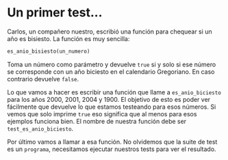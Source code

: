# Un primer test...

Carlos, un compañero nuestro, escribió una función para chequear si un año es bisiesto. La función es muy sencilla:

``` ruby
es_anio_bisiesto(un_numero)
```

Toma un número como parámetro y devuelve `true` si y solo si ese número se corresponde con un año biciesto en el calendario Gregoriano. En caso
contrario devuelve `false`.

Lo que vamos a hacer es escribir una función que llame a `es_anio_biciesto` para los años 2000, 2001, 2004 y 1900. El objetivo de esto es poder ver fácilmente que devuelve lo que estamos testeando para esos números. Si vemos que solo imprime `true` eso significa que al menos para esos
ejemplos funciona bien. El nombre de nuestra función debe ser `test_es_anio_biciesto`.

Por último vamos a llamar a esa función. No olvidemos que la suite de test es un `programa`, necesitamos ejecutar nuestros tests para ver el resultado.
